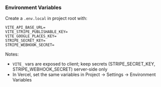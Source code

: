 ### Environment Variables

Create a `.env.local` in project root with:

```env
VITE_API_BASE_URL=
VITE_STRIPE_PUBLISHABLE_KEY=
VITE_GOOGLE_PLACES_KEY=
STRIPE_SECRET_KEY=
STRIPE_WEBHOOK_SECRET=
```

Notes:

- `VITE_` vars are exposed to client; keep secrets (STRIPE_SECRET_KEY, STRIPE_WEBHOOK_SECRET) server-side only
- In Vercel, set the same variables in Project → Settings → Environment Variables
